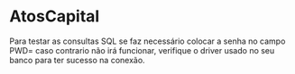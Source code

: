 # AtosCapital

Para testar as consultas SQL se faz necessário colocar a senha no campo PWD= caso contrario não irá funcionar, verifique o driver usado no seu banco para ter sucesso na conexão. 
